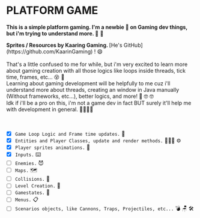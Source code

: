 # PLATFORM GAME
<row>
<p><b>This is a simple platform gaming. I'm a newbie &#x1F476 on Gaming dev things, but i'm trying to understand more. </b> &#x1F680 &#x1F680 </p>
<b>Sprites / Resources by Kaaring Gaming. </b> [He's GitHub](https://github.com/KaarinGaming) ! &#x1F604
<br><br>
That's a little confused to me for while, but i'm very excited to learn more about gaming creation with all those logics like loops inside threads, tick time, frames, etc... 😵 🤯 <br>
Learning about gaming development will be helpfully to me cuz i'll understand more about threads, creating an window in Java manually (Without frameworks, etc...), better logics, and more! 🧠 🤓 🤓 <br>
Idk if i'll be a pro on this, i'm not a game dev in fact BUT surely it'll help me with development in general. 🤔🤔🤔🤔 <br> <br> <br>

- [x] `Game Loop Logic and Frame time updates.` 🧠
- [x] `Entities and Player Classes, update and render methods.` 🧑‍🤝‍🧑 ⚙️
- [x] `Player sprites animations.` 🧑
- [x] `Inputs.` ⌨️
- [ ] `Enemies.` 😈
- [ ] `Maps.` 🗺️
- [ ] `Collisions.` 🧱
- [ ] `Level Creation.` 👷
- [ ] `Gamestates.` 💾
- [ ] `Menus.` 📋
- [ ] `Scenarios objects, like Cannons, Traps, Projectiles, etc...` 💣 🪑 🛠️
